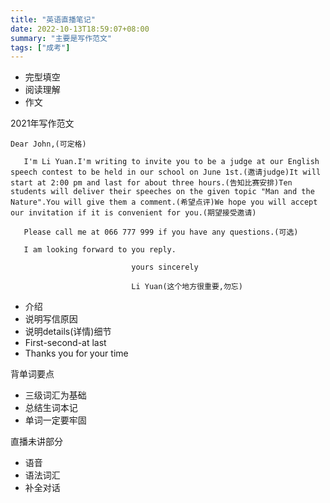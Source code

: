 ```yaml
---
title: "英语直播笔记"
date: 2022-10-13T18:59:07+08:00
summary: "主要是写作范文"
tags: ["成考"]
---
```






- 完型填空
- 阅读理解
- 作文

2021年写作范文

```
Dear John,(可定格)

​	I'm Li Yuan.I'm writing to invite you to be a judge at our English speech contest to be held in our school on June 1st.(邀请judge)It will start at 2:00 pm and last for about three hours.(告知比赛安排)Ten students will deliver their speeches on the given topic "Man and the Nature".You will give them a comment.(希望点评)We hope you will accept our invitation if it is convenient for you.(期望接受邀请)

​	Please call me at 066 777 999 if you have any questions.(可选)

​	I am looking forward to you reply.

​							yours sincerely

​							Li Yuan(这个地方很重要,勿忘)
```



- 介绍
- 说明写信原因
- 说明details(详情)细节
- First-second-at last
- Thanks you for your time



背单词要点

- 三级词汇为基础
- 总结生词本记
- 单词一定要牢固



直播未讲部分

- 语音
- 语法词汇
- 补全对话

